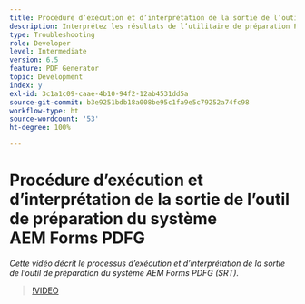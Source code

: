 ```yaml
---
title: Procédure d’exécution et d’interprétation de la sortie de l’outil de préparation du système AEM Forms PDFG
description: Interprétez les résultats de l’utilitaire de préparation PDF Generator.
type: Troubleshooting
role: Developer
level: Intermediate
version: 6.5
feature: PDF Generator
topic: Development
index: y
exl-id: 3c1a1c09-caae-4b10-94f2-12ab4531dd5a
source-git-commit: b3e9251bdb18a008be95c1fa9e5c79252a74fc98
workflow-type: ht
source-wordcount: '53'
ht-degree: 100%

---
```


# Procédure d’exécution et d’interprétation de la sortie de l’outil de préparation du système AEM Forms PDFG

*Cette vidéo décrit le processus d’exécution et d’interprétation de la sortie de l’outil de préparation du système AEM Forms PDFG (SRT).*

>[!VIDEO](https://video.tv.adobe.com/v/335543?quality=12&learn=on)
